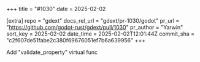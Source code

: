 +++
title = "#1030"
date = 2025-02-02

[extra]
repo = "gdext"
docs_rel_url = "gdext/pr-1030/godot"
pr_url = "https://github.com/godot-rust/gdext/pull/1030"
pr_author = "Yarwin"
sort_key = 2025-02-02
date_time = 2025-02-02T12:01:44Z
commit_sha = "c2f607de51fabe2c380f69676051ef7b6a639956"
+++

Add "validate_property" virtual func
